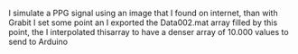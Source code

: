I simulate a PPG signal using an image that I found on internet, than with Grabit I set some point an I exported the Data002.mat array filled by this point, the I interpolated thisarray to have a denser array of 10.000 values to send to Arduino
